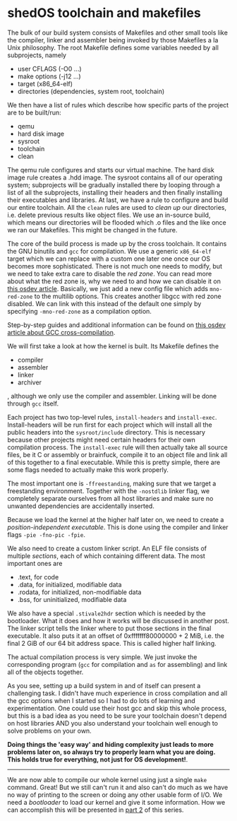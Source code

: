 # shedOS toolchain and makefiles

The bulk of our build system consists of Makefiles and other small tools like the
compiler, linker and assembler being invoked by those Makefiles a la Unix philosophy.
The root Makefile defines some variables needed by all subprojects, namely

- user CFLAGS  (-O0 ...)
- make options (-j12 ...)
- target (x86_64-elf)
- directories (dependencies, system root, toolchain)

We then have a list of rules which describe how specific parts of the project are
to be built/run:

- qemu
- hard disk image
- sysroot
- toolchain
- clean

The qemu rule configures and starts our virtual machine. The hard disk image rule
creates a .hdd image. The sysroot contains all of our operating system; subprojects
will be gradually installed there by looping through a list of all the subprojects,
installing their headers and then finally installing their executables and libraries.
At last, we have a rule to configure and build our entire toolchain. All the `clean`
rules are used to *clean up* our directories, i.e. delete previous results like object files.
We use an in-source build, which means our directories will be flooded which .o files and the
like once we ran our Makefiles. This might be changed in the future.

The core of the build process is made up by the cross toolchain. It contains the GNU binutils
and `gcc` for compilation. We use a generic `x86_64-elf` target which we can replace with
a custom one later one once our OS becomes more sophisticated. There is not much one needs
to modify, but we need to take extra care to disable the *red zone*. You can read more about
what the red zone is, why we need to and how we can disable it
on [this osdev article](https://wiki.osdev.org/Libgcc_without_red_zone). Basically, we just add
a new config file which adds `mno-red-zone` to the multilib options. This creates another libgcc
with red zone disabled. We can link with this instead of the default one simply by specifying
`-mno-red-zone` as a compilation option.

Step-by-step guides and additional information can be found on [this osdev article about GCC
cross-compilation](https://wiki.osdev.org/GCC_Cross-Compiler).

We will first take a look at how the kernel is built. Its Makefile defines the

- compiler
- assembler
- linker
- archiver

, although we only use the compiler and assembler. Linking will be done through
`gcc` itself.

Each project has two top-level rules, `install-headers` and `install-exec`. Install-headers
will be run first for each project which will install all the public headers into the
`sysroot/include` directory. This is necessary because other projects might need certain
headers for their own compilation process. The `install-exec` rule will then actually take all
source files, be it C or assembly or brainfuck, compile it to an object file and link all
of this together to a final executable. While this is pretty simple, there are some flags
needed to actually make this work properly.

The most important one is `-ffreestanding`, making sure that we target a freestanding
environment. Together with the `-nostdlib` linker flag, we completely separate ourselves
from all host libraries and make sure no unwanted dependencies are accidentally inserted.

Because we load the kernel at the higher half later on, we need to create a *position-independent
executable*. This is done using the compiler and linker flags `-pie -fno-pic -fpie`.

We also need to create a custom linker script. An ELF file consists of multiple *sections*, each of
which containing different data. The most important ones are

- .text, for code
- .data, for initialized, modifiable data
- .rodata, for initialized, non-modifiable data
- .bss, for uninitialized, modifiable data

We also have a special `.stivale2hdr` section which is needed by the bootloader. What it does and
how it works will be discussed in another post. The linker script tells the linker where to put
those sections in the final executable. It also puts it at an offset of 0xfffffff80000000 + 2 MiB,
i.e. the final 2 GiB of our 64 bit address space. This is called higher half linking.

The actual compilation process is very simple. We just invoke the corresponding program (`gcc` for compilation
and `as` for assembling) and link all of the objects together.

As you see, setting up a build system in and of itself can present a challenging task. I didn't have much
experience in cross compilation and all the gcc options when I started so I had to do lots of learning
and experimentation. One could use their host gcc and skip this whole process, but this is a bad idea
as you need to be sure your toolchain doesn't depend on host libraries AND you also understand your toolchain
well enough to solve problems on your own.

**Doing things the 'easy way' and hiding complexity just leads to
more problems later on, so always try to properly learn what you are doing. This holds true for everything,
not just for OS development!**.

---

We are now able to compile our whole kernel using just a single `make` command. Great! But we still can't run
it and also can't do much as we have no way of printing to the screen or doing any other usable form of I/O.
We need a *bootloader* to load our kernel and give it some information. How we can accomplish this will be
presented in [part 2]() of this series.
